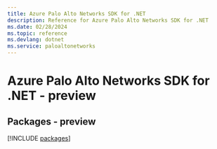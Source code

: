 ```yaml
---
title: Azure Palo Alto Networks SDK for .NET
description: Reference for Azure Palo Alto Networks SDK for .NET
ms.date: 02/28/2024
ms.topic: reference
ms.devlang: dotnet
ms.service: paloaltonetworks
---
```

# Azure Palo Alto Networks SDK for .NET - preview
## Packages - preview
[!INCLUDE [packages](palo-alto-networks-index.md)]